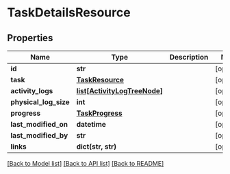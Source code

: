 # TaskDetailsResource

## Properties
Name | Type | Description | Notes
------------ | ------------- | ------------- | -------------
**id** | **str** |  | [optional] 
**task** | [**TaskResource**](TaskResource.md) |  | [optional] 
**activity_logs** | [**list[ActivityLogTreeNode]**](ActivityLogTreeNode.md) |  | [optional] 
**physical_log_size** | **int** |  | [optional] 
**progress** | [**TaskProgress**](TaskProgress.md) |  | [optional] 
**last_modified_on** | **datetime** |  | [optional] 
**last_modified_by** | **str** |  | [optional] 
**links** | **dict(str, str)** |  | [optional] 

[[Back to Model list]](../README.md#documentation-for-models) [[Back to API list]](../README.md#documentation-for-api-endpoints) [[Back to README]](../README.md)


